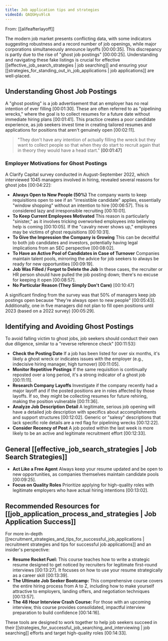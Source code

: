 ```yaml
---
title: Job application tips and strategies
videoId: QAQGHyu9lcA
---
```


From: [[alifeafterlayoff]] <br/> 

The modern job market presents conflicting data, with some indicators suggesting robustness and a record number of job openings, while major corporations simultaneously announce layoffs [00:00:35]. This discrepancy is partly due to the rise of "ghost job postings" [00:00:25]. Understanding and navigating these fake listings is crucial for effective [[effective_job_search_strategies | job searching]] and ensuring your [[strategies_for_standing_out_in_job_applications | job applications]] are well-placed.

## Understanding Ghost Job Postings

A "ghost posting" is a job advertisement that an employer has no real intention of ever filling [00:01:30]. These are often referred to as "pipelining wrecks," where the goal is to collect resumes for a future date without immediate hiring plans [00:01:41]. This practice creates a poor candidate experience, as job seekers invest time in creating tailored resumes and applications for positions that aren't genuinely open [00:02:11].

> "They don't have any intention of actually filling the wreck but they want to collect people so that when they do start to recruit again that in theory they would have a head start." <a class="yt-timestamp" data-t="00:01:47">[00:01:47]</a>

### Employer Motivations for Ghost Postings

A Clarify Capital survey conducted in August-September 2022, which interviewed 1045 managers involved in hiring, revealed several reasons for ghost jobs [00:04:22]:

*   **Always Open to New People (50%)** The company wants to keep requisitions open to see if an "irresistible candidate" applies, essentially "window shopping" without an intention to hire [00:06:57]. This is considered lazy and irresponsible recruiting [00:10:01].
*   **To Keep Current Employees Motivated** This reason is particularly "sinister," as it involves tricking overworked employees into believing help is coming [00:10:05]. If the "cavalry never shows up," employees may be victims of ghost requisitions [00:10:31].
*   **To Give the Impression the Company is Growing** This can be deceitful to both job candidates and investors, potentially having legal implications from an SEC perspective [00:08:02].
*   **To Have an Active Pool of Candidates in Case of Turnover** Companies maintain talent pools, mirroring the advice for job seekers to always be ready for new opportunities [00:09:19].
*   **Job Was Filled / Forgot to Delete the Job** In these cases, the recruiter or HR person should have pulled the job posting down; there's no excuse for keeping it open [00:08:57].
*   **No Particular Reason (They Simply Don't Care)** [00:10:47]

A significant finding from the survey was that 50% of managers keep job postings open because "they're always open to new people" [00:05:43]. Additionally, one in five managers did not plan to fill open positions until 2023 (based on a 2022 survey) [00:05:29].

## Identifying and Avoiding Ghost Postings

To avoid falling victim to ghost jobs, job seekers should conduct their own due diligence, similar to a "reverse reference check" [00:11:53]:

*   **Check the Posting Date** If a job has been listed for over six months, it's likely a ghost wreck or indicates issues with the employer (e.g., indecisive hiring manager, high turnover) [00:11:05].
*   **Monitor Repetitive Postings** If the same requisition is continually reposted over a long period, it's a strong indicator of a ghost job [00:11:11].
*   **Research Company Layoffs** Investigate if the company recently had a major layoff and if the posted positions are in roles affected by those layoffs. If so, they might be collecting resumes for future rehiring, making the position vulnerable [00:11:36].
*   **Analyze Job Description Detail** A legitimate, serious job opening will have a detailed job description with specifics about accomplishments and support structures [00:12:02]. Generic or "salesy" descriptions that lack specific role details are a red flag for pipelining wrecks [00:12:22].
*   **Consider Recency of Post** A job posted within the last week is more likely to be an active and legitimate recruitment effort [00:12:33].

## General [[effective_job_search_strategies | Job Search Strategies]]

*   **Act Like a Free Agent** Always keep your resume updated and be open to new opportunities, as companies themselves maintain candidate pools [00:09:25].
*   **Focus on Quality Roles** Prioritize applying for high-quality roles with legitimate employers who have actual hiring intentions [00:13:02].

## Recommended Resources for [[job_application_process_and_strategies | Job Application Success]]

For more in-depth [[recruitment_strategies_and_tips_for_successful_job_applications | recruitment strategies and tips for successful job applications]] and an insider's perspective:

*   **Resume Rocket Fuel:** This course teaches how to write a strategic resume designed to get noticed by recruiters for legitimate first-round interviews [00:13:27]. It focuses on how to use your resume strategically as a career skill [00:13:39].
*   **The Ultimate Job Seeker Bootcamp:** This comprehensive course covers the entire hiring process from A to Z, including how to make yourself attractive to employers, landing offers, and negotiation techniques [00:13:57].
*   **The 48 Hour Interview Crash Course:** For those with an upcoming interview, this course provides consolidated, impactful interview preparation to build confidence [00:14:16].

These tools are designed to work together to help job seekers succeed in their [[strategies_for_successful_job_searching_and_interviewing | job searching]] efforts and target high-quality roles [00:14:33].